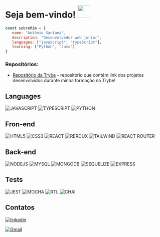 # Seja bem-vindo! <img src="https://images-wixmp-ed30a86b8c4ca887773594c2.wixmp.com/f/92331572-9542-4da0-b134-464dacd47d44/dcz916l-14684120-a141-478b-b3d1-e0f9ee481909.gif?token=eyJ0eXAiOiJKV1QiLCJhbGciOiJIUzI1NiJ9.eyJzdWIiOiJ1cm46YXBwOjdlMGQxODg5ODIyNjQzNzNhNWYwZDQxNWVhMGQyNmUwIiwiaXNzIjoidXJuOmFwcDo3ZTBkMTg4OTgyMjY0MzczYTVmMGQ0MTVlYTBkMjZlMCIsIm9iaiI6W1t7InBhdGgiOiJcL2ZcLzkyMzMxNTcyLTk1NDItNGRhMC1iMTM0LTQ2NGRhY2Q0N2Q0NFwvZGN6OTE2bC0xNDY4NDEyMC1hMTQxLTQ3OGItYjNkMS1lMGY5ZWU0ODE5MDkuZ2lmIn1dXSwiYXVkIjpbInVybjpzZXJ2aWNlOmZpbGUuZG93bmxvYWQiXX0.z4_IJx5n1_kLuyaJ3xtVIIRTSxGHoFmrJS7We8L5lJk" width="40px"/>

```js
const sobreMim = {
   name: "Antônio Santana",
   description: "Desenvolvedor web junior",
   languages: ["javaScript", "typeScript"],
   learning: ["Python", "Java"]
}
``` 


### Repositórios:

- [Repositório da Trybe](https://github.com/AntonioSsantana/first) - repositório que contém link dos projetos desenvolvidos durante minha formação na Trybe!

<h2>Languages</h2>

![JAVASCRIPT](https://img.shields.io/badge/-JavaScript-333333?style=for-the-badge&logo=javascript&logoColor=yellow)
![TYPESCRIPT](https://img.shields.io/badge/-TypeScript-333333?style=for-the-badge&logo=typescript&logoColor=blue)
![PYTHON](https://img.shields.io/badge/-Python-333333?style=for-the-badge&logo=python&logoColor=blue)

<h2>Fron-end</h2>

![HTML5](https://img.shields.io/badge/-HTML5-333333?style=for-the-badge&logo=HTML5)
![CSS3](https://img.shields.io/badge/-CSS-333333?style=for-the-badge&logo=CSS3&logoColor=1572B6)
![REACT](https://img.shields.io/badge/-React-333333?style=for-the-badge&logo=react&logoColor=61DAFB)
![RERDUX](https://img.shields.io/badge/-Redux-333333?style=for-the-badge&logo=redux&logoColor=purple)
![TAILWIND](https://img.shields.io/badge/-Tailwind_CSS-333333?style=for-the-badge&logo=tailwind-css&logoColor=white)
![REACT ROUTER](https://img.shields.io/badge/-React_Router-333333?style=for-the-badge&logo=react-router&logoColor=orange)

<h2>Back-end</h2>

![NODEJS](https://img.shields.io/badge/-Node.js-333333?style=for-the-badge&logo=node.js&logoColor=white)
![MYSQL](https://img.shields.io/badge/-MySql-333333?style=for-the-badge&logo=mysql&logoColor=blue)
![MONGODB](https://img.shields.io/badge/-MongoDB-333333?style=for-the-badge&logo=mongodb&logoColor=green)
![SEQUELIZE](https://img.shields.io/badge/-Sequelize-333333?style=for-the-badge&logo=Sequelize&logoColor=white)
![EXPRESS](https://img.shields.io/badge/-Express-333333?style=for-the-badge&logo=Express&logoColor=white)

<h2>Tests</h2>

![JEST](https://img.shields.io/badge/-Jest-333333?style=for-the-badge&logo=Jest&logoColor=red)
![MOCHA](https://img.shields.io/badge/-Mocha-333333?style=for-the-badge&logo=Mocha&logoColor=vine)
![RTL](https://img.shields.io/badge/-Testing%20Library-333333?style=for-the-badge&logo=Testing-Library&logoColor=orange)
![CHAI](https://img.shields.io/badge/-Chai-333333?style=for-the-badge&logo=Chai&logoColor=cian)

<h2>Contatos</h2>


<a href="https://www.linkedin.com/in/antonio-sgn/">
	
![linkedin](https://img.shields.io/badge/antonio_santana-0D1117?style=for-the-badge&logo=linkedin&logoColor=white)

</a>
<a href="https://www.linkedin.com/in/antonio-sgn/">
	
![Gmail](https://img.shields.io/badge/antonionetosg6@gmail.com-0D1117?style=for-the-badge&logo=gmail&logoColor=white)

</a>
